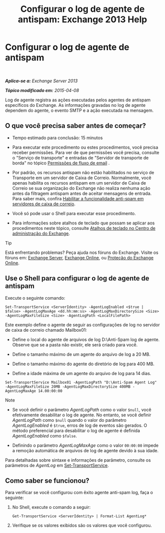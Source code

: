 ﻿---
title: 'Configurar o log de agente de antispam: Exchange 2013 Help'
TOCTitle: Configurar o log de agente de antispam
ms:assetid: df157ca3-ad8e-4302-acbc-5fbb8570c21d
ms:mtpsurl: https://technet.microsoft.com/pt-br/library/Bb691337(v=EXCHG.150)
ms:contentKeyID: 50486797
ms.date: 05/22/2018
mtps_version: v=EXCHG.150
ms.translationtype: MT
---

# Configurar o log de agente de antispam

 

_**Aplica-se a:** Exchange Server 2013_

_**Tópico modificado em:** 2015-04-08_

Log de agente registra as ações executadas pelos agentes de antispam específicos do Exchange. As informações gravadas no log de agente dependem do agente, o evento SMTP e a ação executada na mensagem.

## O que você precisa saber antes de começar?

  - Tempo estimado para conclusão: 15 minutos

  - Para executar este procedimento ou estes procedimentos, você precisa receber permissões. Para ver de que permissões você precisa, consulte o "Serviço de transporte" e entradas de "Servidor de transporte de borda" no tópico [Permissões de fluxo de email](mail-flow-permissions-exchange-2013-help.md) .

  - Por padrão, os recursos antispam não estão habilitados no serviço de Transporte em um servidor de Caixa de Correio. Normalmente, você apenas habilita os recursos antispam em um servidor de Caixa de Correio se sua organização do Exchange não realiza nenhuma ação antes da filtragem antispam antes de aceitar mensagens de entrada. Para saber mais, confira [Habilitar a funcionalidade anti-spam em servidores de caixa de correio](enable-anti-spam-functionality-on-mailbox-servers-exchange-2013-help.md).

  - Você só pode usar o Shell para executar esse procedimento.

  - Para informações sobre atalhos de teclado que possam se aplicar aos procedimentos neste tópico, consulte [Atalhos de teclado no Centro de administração do Exchange](keyboard-shortcuts-in-the-exchange-admin-center-exchange-online-protection-help.md).


> [!TIP]
> Está enfrentando problemas? Peça ajuda nos fóruns do Exchange. Visite os fóruns em: <A href="https://go.microsoft.com/fwlink/p/?linkid=60612">Exchange Server</A>, <A href="https://go.microsoft.com/fwlink/p/?linkid=267542">Exchange Online</A>, ou <A href="https://go.microsoft.com/fwlink/p/?linkid=285351">Proteção do Exchange Online</A>.



## Use o Shell para configurar o log de agente de antispam

Execute o seguinte comando:

    Set-TransportService <ServerIdentity> -AgentLogEnabled <$true | $false> -AgentLogMaxAge <dd.hh:mm:ss> -AgentLogMaxDirectorySize <Size> -AgentLogMaxFileSize <Size> -AgentLogPath <LocalFilePath>

Este exemplo define o agente de seguir as configurações de log no servidor de caixa de correio chamado Mailbox01:

  -  Define o local do agente de arquivos de log D:\\Anti-Spam log de agente. Observe que se a pasta não existir, ele será criado para você.

  -  Define o tamanho máximo de um agente do arquivo de log a 20 MB.

  -  Define o tamanho máximo do agente do diretório de log para 400 MB.

  -  Define a idade máxima de um agente do arquivo de log para 14 dias.

<!-- end list -->

    Set-TransportService Mailbox01 -AgentLogPath "D:\Anti-Spam Agent Log" -AgentLogMaxFileSize 20MB -AgentLogMaxDirectorySize 400MB -AgentLogMaxAge 14.00:00:00


> [!NOTE]
> <UL>
> <LI>
> <P>Se você definir o parâmetro <EM>AgentLogPath</EM> como o valor <CODE>$null</CODE>, você efetivamente desabilitar o log de agente. No entanto, se você definir <EM>AgentLogPath</EM> como <CODE>$null</CODE> quando o valor do parâmetro <EM>AgentLogEnabled</EM> é <CODE>$true</CODE>, erros de log de eventos são gerados. O método preferencial para desabilitar o log de agente é definida <EM>AgentLogEnabled</EM> como <CODE>$false</CODE>.</P>
> <LI>
> <P>Definindo o parâmetro <EM>AgentLogMaxAge</EM> como o valor <CODE>00:00:00</CODE> impede a remoção automática de arquivos de log de agente devido à sua idade.</P></LI></UL>



Para detalhadas sobre sintaxe e informações de parâmetro, consulte os parâmetros de *AgentLog* em [Set-TransportService](https://technet.microsoft.com/pt-br/library/jj215682\(v=exchg.150\)).

## Como saber se funcionou?

Para verificar se você configurou com êxito agente anti-spam log, faça o seguinte:

1.  No Shell, execute o comando a seguir:
    
        Get-TransportService <ServerIdentity> | Format-List AgentLog*

2.  Verifique se os valores exibidos são os valores que você configurou.


